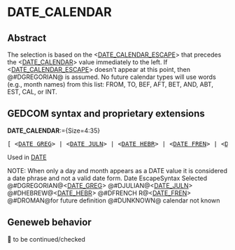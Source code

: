 ﻿# DATE_CALENDAR
## Abstract
The selection is based on the &lt;<a href=Ged.DATE_CALENDAR_ESCAPE.md>DATE_CALENDAR_ESCAPE</a>&gt; that precedes the &lt;<a href=Ged.DATE_CALENDAR.md>DATE_CALENDAR</a>&gt; value immediately to the left.  If &lt;<a href=Ged.DATE_CALENDAR_ESCAPE.md>DATE_CALENDAR_ESCAPE</a>&gt; doesn't appear at this point, then @#DGREGORIAN@ is assumed.  No future calendar types will use words (e.g., month names) from this list: FROM, TO, BEF, AFT, BET, AND, ABT, EST, CAL, or INT.


## GEDCOM syntax and proprietary extensions

**DATE_CALENDAR**:={Size=4:35}
<pre>
[ &lt;<a href=Ged.DATE_GREG.md>DATE_GREG</a>&gt; | &lt;<a href=Ged.DATE_JULN.md>DATE_JULN</a>&gt; | &lt;<a href=Ged.DATE_HEBR.md>DATE_HEBR</a>&gt; | &lt;<a href=Ged.DATE_FREN.md>DATE_FREN</a>&gt; | &lt;<a href=Ged.DATE_FUTURE.md>DATE_FUTURE</a>&gt; ]
</pre>
Used in <a href=Ged.DATE.md>DATE</a><br />


NOTE: When only a day and month appears as a DATE value it is considered a date phrase and not a valid date form.
Date EscapeSyntax Selected
@#DGREGORIAN@&lt;<a href=Ged.DATE_GREG.md>DATE_GREG</a>&gt;
@#DJULIAN@&lt;<a href=Ged.DATE_JULN.md>DATE_JULN</a>&gt;
@#DHEBREW@&lt;<a href=Ged.DATE_HEBR.md>DATE_HEBR</a>&gt;
@#DFRENCH R@&lt;<a href=Ged.DATE_FREN.md>DATE_FREN</a>&gt;
@#DROMAN@for future definition
@#DUNKNOWN@ calendar not known

## Geneweb behavior



🚧 to be continued/checked

